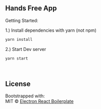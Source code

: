## Hands Free App

Getting Started:

1.) Install dependencies with yarn (not npm)

```md
yarn install
```

2.) Start Dev server

```md
yarn start
```

<br>
<div align="center">

<!-- [![Build Status][github-actions-status]][github-actions-url]
[![Github Tag][github-tag-image]][github-tag-url] -->

<!-- [![OpenCollective](https://opencollective.com/electron-react-boilerplate/backers/badge.svg)](#backers)
[![OpenCollective](https://opencollective.com/electron-react-boilerplate/sponsors/badge.svg)](#sponsors)
[![StackOverflow][stackoverflow-img]][stackoverflow-url] -->

</div>

## License

Bootstrapped with:
<br>
MIT © [Electron React Boilerplate](https://github.com/electron-react-boilerplate)

[github-actions-status]: https://github.com/electron-react-boilerplate/electron-react-boilerplate/workflows/Test/badge.svg
[github-actions-url]: https://github.com/electron-react-boilerplate/electron-react-boilerplate/actions
[github-tag-image]: https://img.shields.io/github/tag/electron-react-boilerplate/electron-react-boilerplate.svg?label=version
[github-tag-url]: https://github.com/electron-react-boilerplate/electron-react-boilerplate/releases/latest

